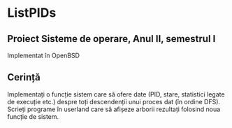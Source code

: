 # ListPIDs
## Proiect Sisteme de operare, Anul II, semestrul I

Implementat în OpenBSD

## Cerință

Implementați o funcție sistem care să ofere date (PID, stare, statistici legate de execuție etc.) despre toți descendenții unui proces dat (în ordine DFS). Scrieți programe în userland care să afișeze arborii rezultați folosind noua funcție de sistem.
